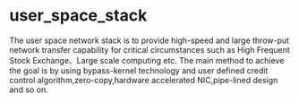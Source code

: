 # user_space_stack
The user space network stack is to provide high-speed and large throw-put network transfer capability for critical circumstances such as High Frequent Stock Exchange、Large scale computing etc. The main method to achieve the goal is by using bypass-kernel technology and user defined credit control algorithm,zero-copy,hardware accelerated NIC,pipe-lined design and so on.
